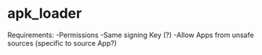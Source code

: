 # apk_loader

Requirements:
-Permissions
-Same signing Key (?)
-Allow Apps from unsafe sources (specific to source App?)
